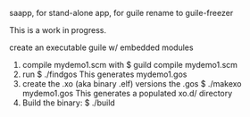 saapp, for stand-alone app, for guile
rename to guile-freezer

This is a work in progress.

create an executable guile w/ embedded modules

1. compile mydemo1.scm with 
   $ guild compile mydemo1.scm
2. run 
   $ ./findgos
   This generates mydemo1.gos
3. create the .xo (aka binary .elf) versions the .gos
   $ ./makexo mydemo1.gos
   This generates a populated xo.d/ directory
4. Build the binary:
   $ ./build


